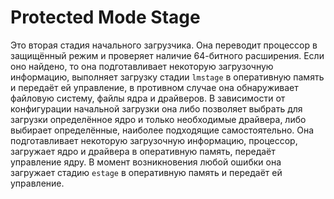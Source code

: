 # Protected Mode Stage

Это вторая стадия начального загрузчика. Она переводит процессор в защищённый режим и проверяет наличие 64-битного
расширения. Если оно найдено, то она подготавливает некоторую загрузочную информацию, выполняет загрузку
стадии `lmstage` в оперативную память и передаёт ей управление, в противном случае она обнаруживает файловую систему,
файлы ядра и драйверов. В зависимости от конфигурации начальной загрузки она либо позволяет выбрать для загрузки
определённое ядро и только необходимые драйвера, либо выбирает определённые, наиболее подходящие самостоятельно. Она
подготавливает некоторую загрузочную информацию, процессор, загружает ядро и драйвера в оперативную память, передаёт
управление ядру. В момент возникновения любой ошибки она загружает стадию `estage` в оперативную память и передаёт ей
управление.
